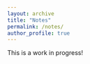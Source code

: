 ```yaml
---
layout: archive
title: "Notes"
permalink: /notes/
author_profile: true
---
```


This is a work in progress!
